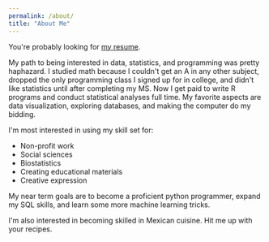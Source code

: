 ```yaml
---
permalink: /about/
title: "About Me"
---
```


You're probably looking for [my resume](https://svenhalvorson.github.io/party_page/portfolio/resume.html).

My path to being interested in data, statistics, and programming was pretty haphazard. I studied math because I couldn't get an A in any other subject, dropped the only programming class I signed up for in college, and didn't like statistics until after completing my MS. Now I get paid to write R programs and conduct statistical analyses full time. My favorite aspects are data visualization, exploring databases, and making the computer do my bidding.

I'm most interested in using my skill set for: 
+ Non-profit work
+ Social sciences
+ Biostatistics
+ Creating educational materials
+ Creative expression

My near term goals are to become a proficient python programmer, expand my SQL skills, and learn some more machine learning tricks.

I'm also interested in becoming skilled in Mexican cuisine. Hit me up with your recipes.
